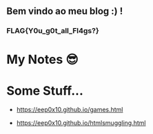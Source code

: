 ## Bem vindo ao meu blog :) !
### FLAG{Y0u_g0t_all_Fl4gs?}

# My Notes 😎

# Some Stuff...

* https://eep0x10.github.io/games.html

* https://eep0x10.github.io/htmlsmuggling.html
